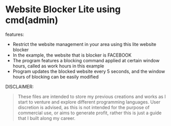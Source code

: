 # Website Blocker Lite using cmd(admin)


features:
  + Restrict the website management in your area using this lite website blocker
  + In the example, the website that is blocker is FACEBOOK
  + The program features a blocking command applied at certain window hours, called as work hours in this example
  + Program updates the blocked website every 5 seconds, and the window hours of blocking can be easily modified
  



DISCLAIMER:
>These files are intended to store my previous creations and works as I start to venture and explore different 
>programming languages. User discretion is advised, as this is not intended for the purpose of commercial use,
>or aims to generate profit, rather this is just a guide that I built along my career.
